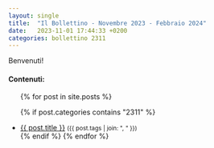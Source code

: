 ```yaml
---
layout: single
title:  "Il Bollettino - Novembre 2023 - Febbraio 2024"
date:   2023-11-01 17:44:33 +0200
categories: bollettino 2311
---
```



Benvenuti!

<div class="notice--info">
<h4>Contenuti:</h4>
<ul>
{% for post in site.posts %}

  {% if post.categories contains "2311" %}
  <li>
    <a href="{{ post.url }}">{{ post.title }}</a>
    <small>({{ post.tags | join: ", " }})</small>
  </li>
  {% endif %}
{% endfor %}
</ul>
</div>


